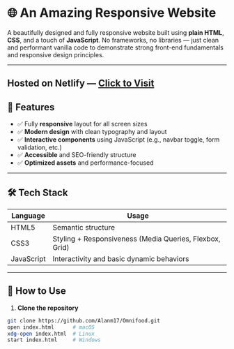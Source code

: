 # 🌐 An Amazing Responsive Website

A beautifully designed and fully responsive website built using **plain HTML**, **CSS**, and a touch of **JavaScript**. No frameworks, no libraries — just clean and performant vanilla code to demonstrate strong front-end fundamentals and responsive design principles.

---
Hosted on Netlify — [Click to Visit](omnifood-aziz.netlify.app/)
---

## 🚀 Features

- ✅ Fully **responsive** layout for all screen sizes
- ✅ **Modern design** with clean typography and layout
- ✅ **Interactive components** using JavaScript (e.g., navbar toggle, form validation, etc.)
- ✅ **Accessible** and SEO-friendly structure
- ✅ **Optimized assets** and performance-focused

---

## 🛠️ Tech Stack

| Language | Usage                  |
|----------|------------------------|
| HTML5    | Semantic structure     |
| CSS3     | Styling + Responsiveness (Media Queries, Flexbox, Grid) |
| JavaScript | Interactivity and basic dynamic behaviors |

---
## 🧪 How to Use

1. **Clone the repository**

```bash
git clone https://github.com/Alanm17/Omnifood.git
open index.html      # macOS
xdg-open index.html  # Linux
start index.html     # Windows

